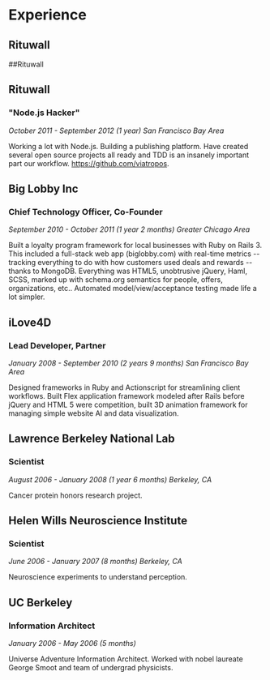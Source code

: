 # Experience

<h2>Rituwall</h2>
##Rituwall

## Rituwall
### "Node.js Hacker"

_October 2011 - September 2012 (1 year) San Francisco Bay Area_

Working a lot with Node.js. Building a publishing platform. Have created several open source projects all ready and TDD is an insanely important part our workflow. https://github.com/viatropos.

## Big Lobby Inc
### Chief Technology Officer, Co-Founder

_September 2010 - October 2011 (1 year 2 months) Greater Chicago Area_

Built a loyalty program framework for local businesses with Ruby on Rails 3. This included a full-stack web app (biglobby.com) with real-time metrics -- tracking everything to do with how customers used deals and rewards -- thanks to MongoDB. Everything was HTML5, unobtrusive jQuery, Haml, SCSS, marked up with schema.org semantics for people, offers, organizations, etc.. Automated model/view/acceptance testing made life a lot simpler. 

## iLove4D
### Lead Developer, Partner

_January 2008 - September 2010 (2 years 9 months) San Francisco Bay Area_

Designed frameworks in Ruby and Actionscript for streamlining client workflows. Built Flex application framework modeled after Rails before jQuery and HTML 5 were competition, built 3D animation framework for managing simple website AI and data visualization.

## Lawrence Berkeley National Lab
### Scientist

_August 2006 - January 2008 (1 year 6 months) Berkeley, CA_

Cancer protein honors research project.

## Helen Wills Neuroscience Institute
### Scientist

_June 2006 - January 2007 (8 months) Berkeley, CA_

Neuroscience experiments to understand perception.

## UC Berkeley
### Information Architect

_January 2006 - May 2006 (5 months)_

Universe Adventure Information Architect. Worked with nobel laureate George Smoot and team of undergrad physicists.
